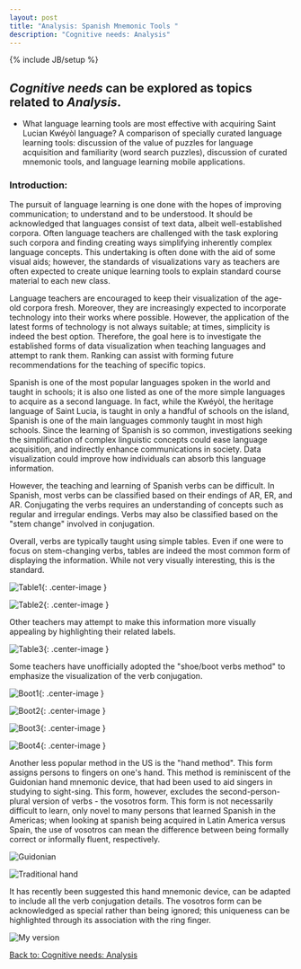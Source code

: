 ```yaml
---
layout: post
title: "Analysis: Spanish Mnemonic Tools "
description: "Cognitive needs: Analysis"
---
```

{% include JB/setup %}


## __*Cognitive needs*__ can be explored as topics related to __*Analysis*__.

+ What language learning tools are most effective with acquiring Saint Lucian Kwéyòl language? A comparison of specially curated language learning tools: discussion of the value of puzzles for language acquisition and familiarity (word search puzzles), discussion of curated mnemonic tools, and language learning mobile applications.

### Introduction:

The pursuit of language learning is one done with the hopes of improving communication; to understand and to be understood. It should be acknowledged that languages consist of text data, albeit well-established corpora. Often language teachers are challenged with the task exploring such corpora and finding creating ways simplifying inherently complex language concepts. This undertaking is often done with the aid of some visual aids; however, the standards of visualizations vary as teachers are often expected to create unique learning tools to explain standard course material to each new class. 

Language teachers are encouraged to keep their visualization of the age-old corpora fresh. Moreover, they are increasingly expected to incorporate technology into their works where possible. However, the application of the latest forms of technology is not always suitable; at times, simplicity is indeed the best option. Therefore, the goal here is to investigate the established forms of data visualization when teaching languages and attempt to rank them. Ranking can assist with forming future recommendations for the teaching of specific topics.
 
Spanish is one of the most popular languages spoken in the world and taught in schools; it is also one listed as one of the more simple languages to acquire as a second language. In fact, while the Kwéyòl, the heritage language of Saint Lucia, is taught in only a handful of schools on the island, Spanish is one of the main languages commonly taught in most high schools. Since the learning of Spanish is so common, investigations seeking the simplification of complex linguistic concepts could ease language acquisition, and indirectly enhance communications in society. Data visualization could improve how individuals can absorb this language information. 

However, the teaching and learning of Spanish verbs can be difficult. In Spanish, most verbs can be classified based on their endings of AR, ER, and AR. Conjugating the verbs requires an understanding of concepts such as regular and irregular endings. Verbs may also be classified based on the "stem change" involved in conjugation.

Overall, verbs are typically taught using simple tables. Even if one were to focus on stem-changing verbs, tables are indeed the most common form of displaying the information. While not very visually interesting, this is the standard. 

![Table1](https://raw.githubusercontent.com/llord1/llord1.github.io/master/resources/pictures/plaintable.png){: .center-image }

![Table2](https://raw.githubusercontent.com/llord1/llord1.github.io/master/resources/pictures/plain.png){: .center-image }

Other teachers may attempt to make this information more visually appealing by highlighting their related labels.

![Table3](https://raw.githubusercontent.com/llord1/llord1.github.io/master/resources/pictures/tablee.png){: .center-image }

Some teachers have unofficially adopted the "shoe/boot verbs method" to emphasize the visualization of the verb conjugation. 

![Boot1](https://raw.githubusercontent.com/llord1/llord1.github.io/master/resources/pictures/boot.png){: .center-image }

![Boot2](https://raw.githubusercontent.com/llord1/llord1.github.io/master/resources/pictures/boot2.png){: .center-image }

![Boot3](https://raw.githubusercontent.com/llord1/llord1.github.io/master/resources/pictures/boot3.png){: .center-image }

![Boot4](https://raw.githubusercontent.com/llord1/llord1.github.io/master/resources/pictures/boot-verbs.png){: .center-image }


Another less popular method in the US is the "hand method". This form assigns persons to fingers on one's hand. This method is reminiscent of the Guidonian hand mnemonic device, that had been used to aid singers in studying to sight-sing. This form, however, excludes the second-person-plural version of verbs - the vosotros form. This form is not necessarily difficult to learn, only novel to many persons that learned Spanish in the Americas; when looking at spanish being acquired in Latin America versus Spain, the use of vosotros can mean the difference between being formally correct or informally fluent, respectively.

![Guidonian](https://raw.githubusercontent.com/llord1/llord1.github.io/master/resources/pictures/ghand.png)

![Traditional hand](https://raw.githubusercontent.com/llord1/llord1.github.io/master/resources/pictures/traditionalhand.png)

It has recently been suggested this hand mnemonic device, can be adapted to include all the verb conjugation details. The vosotros form can be acknowledged as special rather than being ignored; this uniqueness can be highlighted through its association with the ring finger.

![My version](https://raw.githubusercontent.com/llord1/llord1.github.io/master/resources/pictures/myhands.PNG)


[Back to: Cognitive needs: Analysis](https://llord1.github.io/2020/06/08/Analysis)